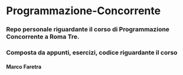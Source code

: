 # Programmazione-Concorrente

### Repo personale riguardante il corso di Programmazione Concorrente a Roma Tre.
### Composta da appunti, esercizi, codice riguardante il corso

#### Marco Faretra
